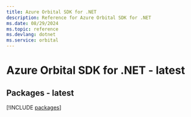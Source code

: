 ```yaml
---
title: Azure Orbital SDK for .NET
description: Reference for Azure Orbital SDK for .NET
ms.date: 08/29/2024
ms.topic: reference
ms.devlang: dotnet
ms.service: orbital
---
```

# Azure Orbital SDK for .NET - latest
## Packages - latest
[!INCLUDE [packages](orbital-index.md)]